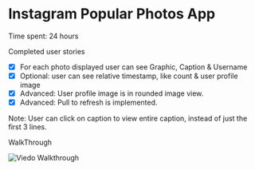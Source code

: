 # Instagram Popular Photos App

Time spent: 24 hours

Completed user stories

* [x] For each photo displayed user can see Graphic, Caption & Username
* [x] Optional: user can see relative timestamp, like count & user profile image
* [x] Advanced: User profile image is in rounded image view.
* [x] Advanced: Pull to refresh is implemented. 

Note: User can click on caption to view entire caption, instead of just the first 3 lines.

WalkThrough

![Viedo Walkthrough](WalkThrough.gif)